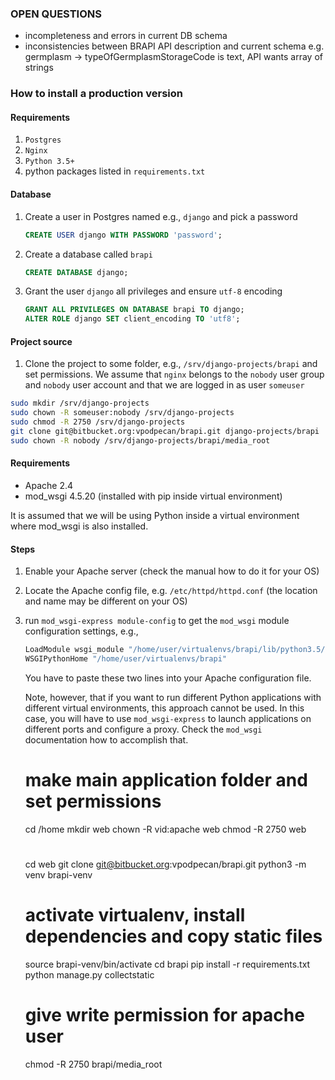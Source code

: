 

### OPEN QUESTIONS

-   incompleteness and errors in current DB schema
-   inconsistencies between BRAPI API description and current schema
e.g. germplasm -> typeOfGermplasmStorageCode is text, API wants array of strings



### How to install a production version

#### Requirements

1. `Postgres`
2. `Nginx`
3. `Python 3.5+`
4. python packages listed in `requirements.txt`


#### Database

1. Create a user in Postgres named e.g., `django` and pick a password
    ```sql
    CREATE USER django WITH PASSWORD 'password';
    ```
2. Create a database called `brapi`
    ```sql
    CREATE DATABASE django;
    ```
3. Grant the user `django` all privileges and ensure `utf-8` encoding
    ```sql
    GRANT ALL PRIVILEGES ON DATABASE brapi TO django;
    ALTER ROLE django SET client_encoding TO 'utf8';
    ```

#### Project source

1. Clone the project to some folder, e.g., `/srv/django-projects/brapi` and set permissions. We assume that `nginx` belongs to the `nobody` user group and `nobody` user account and that we are logged in as user `someuser`
```sh
sudo mkdir /srv/django-projects
sudo chown -R someuser:nobody /srv/django-projects
sudo chmod -R 2750 /srv/django-projects
git clone git@bitbucket.org:vpodpecan/brapi.git django-projects/brapi
sudo chown -R nobody /srv/django-projects/brapi/media_root
```










#### Requirements
-   Apache 2.4
-   mod_wsgi 4.5.20 (installed with pip inside virtual environment)

It is assumed that we will be using Python inside a virtual environment where mod_wsgi is also installed.

#### Steps
1.  Enable your Apache server (check the manual how to do it for your OS)
2.  Locate the Apache config file, e.g. `/etc/httpd/httpd.conf` (the location and name may be different on your OS)
3.  run `mod_wsgi-express module-config` to get the `mod_wsgi` module configuration settings, e.g.,
    ```sh
    LoadModule wsgi_module "/home/user/virtualenvs/brapi/lib/python3.5/site-packages/mod_wsgi/server/mod_wsgi-py35.cpython-35m-x86_64-linux-gnu.so"
    WSGIPythonHome "/home/user/virtualenvs/brapi"
    ```
    You have to paste these two lines into your Apache configuration file.

    Note, however, that if you want to run different Python applications with different virtual environments, this approach cannot be used. In this case, you will have to use `mod_wsgi-express` to launch applications on different ports and configure a proxy. Check the `mod_wsgi` documentation how to accomplish that.


    # make main application folder and set permissions
    cd /home
    mkdir web
    chown -R vid:apache web
    chmod -R 2750 web

    #
    cd web
    git clone git@bitbucket.org:vpodpecan/brapi.git
    python3 -m venv brapi-venv

    # activate virtualenv, install dependencies and copy static files
    source brapi-venv/bin/activate
    cd brapi
    pip install -r requirements.txt
    python manage.py collectstatic

    # give write permission for apache user
    chmod -R 2750 brapi/media_root
